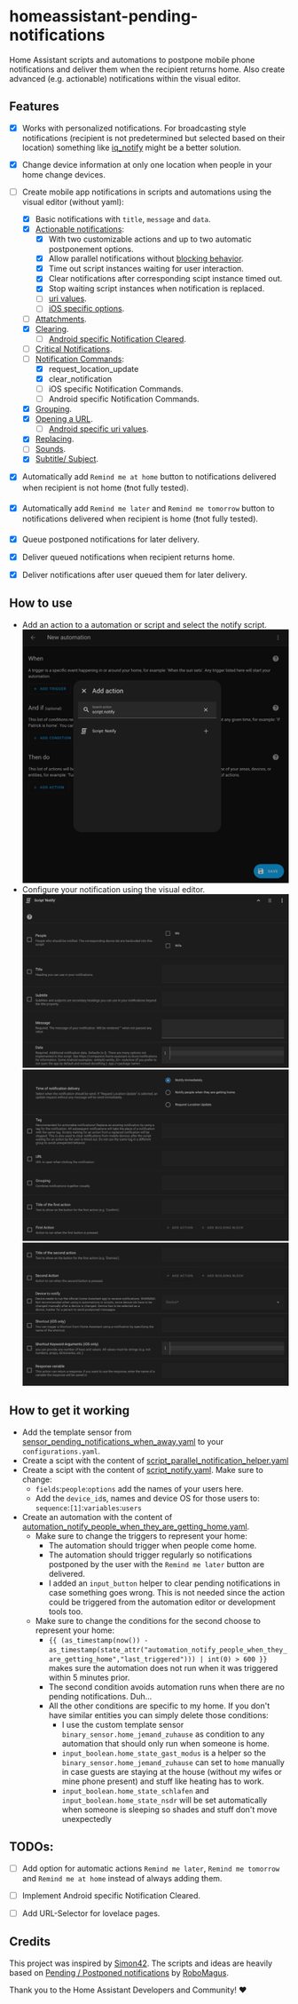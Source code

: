 # homeassistant-pending-notifications
Home Assistant scripts and automations to postpone mobile phone notifications and deliver them when the recipient returns home. Also create advanced (e.g. actionable) notifications within the visual editor.

## Features
- [x] Works with personalized notifications. For broadcasting style notifications (recipient is not predetermined but selected based on their location) something like [iq_notify](https://github.com/cadavre/iq_notify) might be a better solution.
- [x] Change device information at only one location when people in your home change devices.
- [ ] Create mobile app notifications in scripts and automations using the visual editor (without yaml):
  - [x] Basic notifications with `title`, `message` and `data`.
  - [x] [Actionable notifications](https://companion.home-assistant.io/docs/notifications/actionable-notifications):
    - [x] With two customizable actions and up to two automatic postponement options.
    - [x] Allow parallel notifications without [blocking behavior](https://companion.home-assistant.io/docs/notifications/actionable-notifications#blocking-behaviour).
    - [x] Time out script instances waiting for user interaction.
    - [x] Clear notifications after corresponding scipt instance timed out.
    - [x] Stop waiting script instances when notification is replaced.
    - [ ] [uri values](https://companion.home-assistant.io/docs/notifications/actionable-notifications#uri-values).
    - [ ] [iOS specific options](https://companion.home-assistant.io/docs/notifications/actionable-notifications#ios-specific-options).
  - [ ] [Attatchments](https://companion.home-assistant.io/docs/notifications/notification-attachments).
  - [x] [Clearing](https://companion.home-assistant.io/docs/notifications/notifications-basic#clearing).
    - [ ] [Android specific Notification Cleared](https://companion.home-assistant.io/docs/notifications/notification-cleared).
  - [ ] [Critical Notifications](https://companion.home-assistant.io/docs/notifications/critical-notifications).
  - [ ] [Notification Commands](https://companion.home-assistant.io/docs/notifications/notification-commands):
    - [x] request_location_update
    - [x] clear_notification
    - [ ] iOS specific Notification Commands.
    - [ ] Android specific Notification Commands.
  - [x] [Grouping](https://companion.home-assistant.io/docs/notifications/notifications-basic#grouping).
  - [x] [Opening a URL](https://companion.home-assistant.io/docs/notifications/notifications-basic#opening-a-url).
    - [ ] [Android specific uri values](https://companion.home-assistant.io/docs/notifications/actionable-notifications#blocking-behaviour).
  - [x] [Replacing](https://companion.home-assistant.io/docs/notifications/notifications-basic#replacing).
  - [ ] [Sounds](https://companion.home-assistant.io/docs/notifications/notification-sounds).
  - [x] [Subtitle/ Subject](https://companion.home-assistant.io/docs/notifications/notifications-basic#subtitle--subject).
- [x] Automatically add `Remind me at home` button to notifications delivered when recipient is not home (❗not fully tested).
- [x] Automatically add `Remind me later` and `Remind me tomorrow` button to notifications delivered when recipient is home (❗not fully tested).
- [x] Queue postponed notifications for later delivery.
- [x] Deliver queued notifications when recipient returns home.
- [x] Deliver notifications after user queued them for later delivery.


## How to use
- Add an action to a automation or script and select the notify script.
![alt text](add_action.png)
- Configure your notification using the visual editor.
![alt text](notify_1.png)
![alt text](notify_2.png)
![alt text](notify_3.png)


## How to get it working
- Add the template sensor from [sensor_pending_notifications_when_away.yaml](sensor_pending_notifications_when_away.yaml) to your `configurations.yaml`.
- Create a scipt with the content of [script_parallel_notification_helper.yaml](script_parallel_notification_helper.yaml)
- Create a scipt with the content of [script_notify.yaml](script_notify.yaml). Make sure to change:
  - `fields`:`people`:`options` add the names of your users here.
  - Add the `device_id`s, names and device OS for those users to: `sequence`:`[1]`:`variables`:`users`
- Create an automation with the content of [automation_notify_people_when_they_are_getting_home.yaml](automation_notify_people_when_they_are_getting_home.yaml).
  - Make sure to change the triggers to represent your home:
    - The automation should trigger when people come home.
    - The automation should trigger regularly so notifications postponed by the user with the `Remind me later` button are delivered.
    - I added an `input_button` helper to clear pending notifications in case something goes wrong. This is not needed since the action could be triggered from the automation editor or development tools too.
  - Make sure to change the conditions for the second choose to represent your home:
    - `{{ (as_timestamp(now()) - as_timestamp(state_attr("automation_notify_people_when_they_are_getting_home","last_triggered"))) | int(0) > 600 }}` makes sure the automation does not run when it was triggered within 5 minutes prior.
    - The second condition avoids automation runs when there are no pending notifications. Duh...
    - All the other conditions are specific to my home. If you don't have similar entities you can simply delete those conditions:
      - I use the custom template sensor `binary_sensor.home_jemand_zuhause` as condition to any automation that should only run when someone is home.
      - `input_boolean.home_state_gast_modus` is a helper so the `binary_sensor.home_jemand_zuhause` can set to `home` manually in case guests are staying at the house (without my wifes or mine phone present) and stuff like heating has to work.
      - `input_boolean.home_state_schlafen` and `input_boolean.home_state_nsdr` will be set automatically when someone is sleeping so shades and stuff don't move unexpectedly


## TODOs:
- [ ] Add option for automatic actions `Remind me later`, `Remind me tomorrow` and `Remind me at home` instead of always adding them.
- [ ] Implement Android specific Notification Cleared.
- [ ] Add URL-Selector for lovelace pages.


## Credits
This project was inspired by [Simon42](https://www.simon42.com/home-assistant-zu-hause-benachrichtigen/). The scripts and ideas are heavily based on [Pending / Postponed notifications](https://community.home-assistant.io/t/pending-postponed-notifications/363234) by [RoboMagus](https://gist.github.com/RoboMagus/).

Thank you to the Home Assistant Developers and Community! ❤️